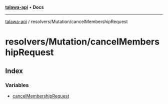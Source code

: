 [**talawa-api**](../../../README.md) • **Docs**

***

[talawa-api](../../../modules.md) / resolvers/Mutation/cancelMembershipRequest

# resolvers/Mutation/cancelMembershipRequest

## Index

### Variables

- [cancelMembershipRequest](variables/cancelMembershipRequest.md)
